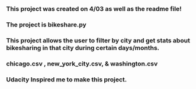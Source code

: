 
### This project was created on 4/03 as well as the readme file!

### The project is bikeshare.py

### This project allows the user to filter by city and get stats about bikesharing in that city during certain days/months.

### chicago.csv , new_york_city.csv, & washington.csv

### Udacity Inspired me to make this project.
